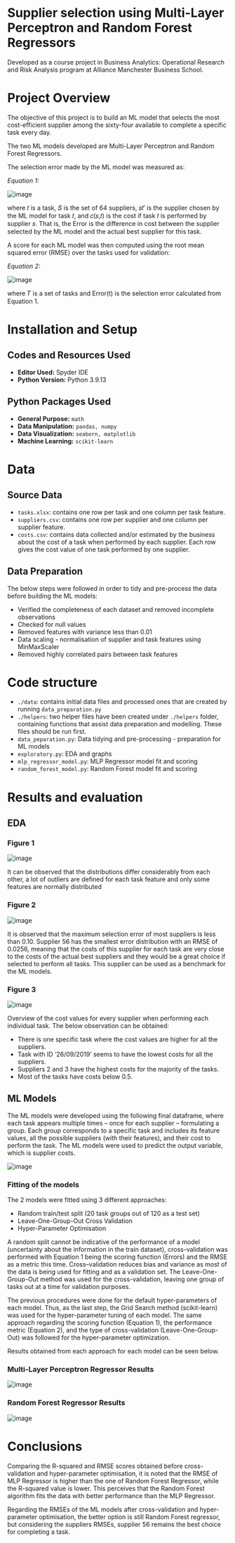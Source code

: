 # Supplier selection using Multi-Layer Perceptron and Random Forest Regressors

Developed as a course project in Business Analytics: Operational Research and Risk Analysis program at Alliance Manchester Business School.

# Project Overview

The objective of this project is to build an ML model that selects the most cost-efficient supplier among the sixty-four available to complete a specific task every day.

The two ML models developed are Multi-Layer Perceptron and Random Forest Regressors. 

The selection error made by the ML model was measured as:

*Equation 1:*

![image](https://github.com/MariliaElia/supplier-selection-ml-model/assets/24305018/bebfb036-a3df-4b31-a8ba-be152552156b)

where 𝑡 is a task, 𝑆 is the set of 64 suppliers, 𝑠𝑡′ is the supplier chosen by the ML model for task 𝑡, and 𝑐(𝑠,𝑡) is the cost if task 𝑡 is performed by supplier 𝑠. That is, the Error is the difference in cost between the supplier selected by the ML model and the actual best supplier for this task.

A score for each ML model was then computed using the root mean squared error (RMSE) over the tasks used for validation:

*Equation 2:*

![image](https://github.com/MariliaElia/supplier-selection-ml-model/assets/24305018/22556c64-8674-44ac-b263-98f89792f21b)

where 𝑇 is a set of tasks and Error(t) is the selection error calculated from Equation 1.

# Installation and Setup

## Codes and Resources Used
- **Editor Used:**  Spyder IDE
- **Python Version:** Python 3.9.13

## Python Packages Used
- **General Purpose:** `math`
- **Data Manipulation:** `pandas, numpy` 
- **Data Visualization:** `seaborn, matplotlib`
- **Machine Learning:** `scikit-learn`

# Data

## Source Data
- `tasks.xlsx`: contains one row per task and one column per task feature.
- `suppliers.csv`: contains one row per supplier and one column per supplier feature.
- `costs.csv`: contains data collected and/or estimated by the business about the cost of a task when performed by each supplier. Each row gives the cost value of one task performed by one supplier.

## Data Preparation

The below steps were followed in order to tidy and pre-process the data before building the ML models:
- Verified the completeness of each dataset and removed incomplete observations
- Checked for null values
- Removed features with variance less than 0.01
- Data scaling - normalisation of supplier and task features using MinMaxScaler 
- Removed highly correlated pairs between task features

# Code structure
- `./data`: contains initial data files and processed ones that are created by running `data_preparation.py`
- `./helpers`: two helper files have been created under `./helpers` folder, containing functions that assist data preparation and modelling. These files should be run first.
- `data_peparation.py`: Data tidying and pre-processing - preparation for ML models
- `exploratory.py`: EDA and graphs
- `mlp_regressor_model.py`: MLP Regressor model fit and scoring
- `random_forest_model.py`: Random Forest model fit and scoring

# Results and evaluation
## EDA

### Figure 1

![image](https://github.com/MariliaElia/supplier-selection-ml-model/assets/24305018/f2834611-6112-41ad-b670-3f5a30f9ef4b)

It can be observed that the distributions differ considerably from each other, a lot of outliers are defined for each task feature and only some features are normally distributed

### Figure 2

![image](https://github.com/MariliaElia/supplier-selection-ml-model/assets/24305018/e372ed10-4748-48a3-b820-47f027efdf8c)

It is observed that the maximum selection error of most suppliers is less than 0.10. Supplier 56 has the smallest error distribution with an RMSE of 0.0256, meaning that the costs of this supplier for each task are very close to the costs of the actual best suppliers and they would be a great choice if selected to perform all tasks. This supplier can be used as a benchmark for the ML models.

### Figure 3

![image](https://github.com/MariliaElia/supplier-selection-ml-model/assets/24305018/0db2753f-9948-423a-b512-dc82ef528c94)

Overview of the cost values for every supplier when performing each individual task. The below observation can be obtained:
- There is one specific task where the cost values are higher for all the suppliers.
- Task with ID ‘26/09/2019’ seems to have the lowest costs for all the suppliers.
- Suppliers 2 and 3 have the highest costs for the majority of the tasks.
- Most of the tasks have costs below 0.5.

## ML Models
The ML models were developed using the following final dataframe, where each task appears multiple times – once for each supplier – formulating a group. Each group corresponds to a specific task and includes its feature values, all the possible suppliers (with their features), and their cost to perform the task. The ML models were used to predict the output variable, which is supplier costs.

![image](https://github.com/MariliaElia/supplier-selection-ml-model/assets/24305018/f988e6e5-9b01-4abd-96a0-5fca4e116837)

### Fitting of the models
The 2 models were fitted using 3 different approaches:
- Random train/test split (20 task groups out of 120 as a test set)
- Leave-One-Group-Out Cross Validation
- Hyper-Parameter Optimisation

A random split cannot be indicative of the performance of a model (uncertainty about the information in the train dataset), cross-validation was performed with Equation 1 being the scoring function (Errors) and the RMSE as a metric this time. Cross–validation reduces bias and variance as most of the data is being used for fitting and as a validation set. The Leave-One-Group-Out method was used for the cross-validation, leaving one group of tasks out at a time for validation purposes.

The previous procedures were done for the default hyper-parameters of each model. Thus, as the last step, the Grid Search method (scikit-learn) was used for the hyper-parameter tuning of each model. The same approach regarding the scoring function (Equation 1), the performance metric (Equation 2), and the type of cross-validation (Leave-One-Group-Out) was followed for the hyper-parameter optimization.

Results obtained from each approach for each model can be seen below.

### Multi-Layer Perceptron Regressor Results
![image](https://github.com/MariliaElia/supplier-selection-ml-model/assets/24305018/256d9527-8acd-4afc-99e6-51d7857eb016)

### Random Forest Regressor Results
![image](https://github.com/MariliaElia/supplier-selection-ml-model/assets/24305018/61db0e22-64a8-4c53-899f-b0032fa642ee)

# Conclusions
Comparing the R-squared and RMSE scores obtained before cross-validation and hyper-parameter optimisation, it is noted that the RMSE of MLP Regressor is higher than the one of Random Forest Regressor, while the R-squared value is lower. This perceives that the Random Forest algorithm fits the data with better performance than the MLP Regressor.

Regarding the RMSEs of the ML models after cross-validation and hyper-parameter optimisation, the better option is still Random Forest regressor, but considering the suppliers RMSEs, supplier 56 remains the best choice for completing a task.
